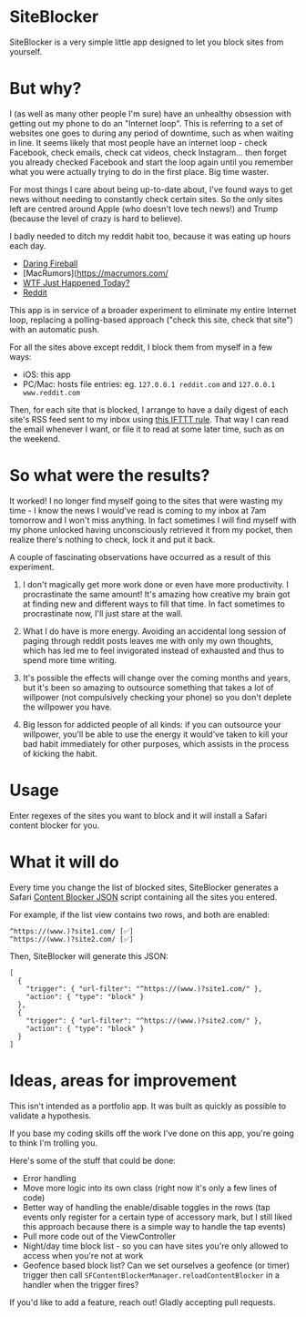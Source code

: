 # SiteBlocker

SiteBlocker is a very simple little app designed to let you block sites from yourself.

# But why?

I (as well as many other people I'm sure) have an unhealthy obsession with getting out my phone to do an "Internet loop". This is referring to a set of websites one goes to during any period of downtime, such as when waiting in line. It seems likely that most people have an internet loop - check Facebook, check emails, check cat videos, check Instagram... then forget you already checked Facebook and start the loop again until you remember what you were actually trying to do in the first place. Big time waster.

For most things I care about being up-to-date about, I've found ways to get news without needing to constantly check certain sites. So the only sites left are centred around Apple (who doesn't love tech news!) and Trump (because the level of crazy is hard to believe).

I badly needed to ditch my reddit habit too, because it was eating up hours each day.

- [Daring Fireball](https://daringfireball.net/)
- [MacRumors](https://macrumors.com/
- [WTF Just Happened Today?](https://wtfjht.com/)
- [Reddit](https://reddit.com/)

This app is in service of a broader experiment to eliminate my entire Internet loop, replacing a polling-based approach ("check this site, check that site") with an automatic push.

For all the sites above except reddit, I block them from myself in a few ways:

- iOS: this app
- PC/Mac: hosts file entries: eg. `127.0.0.1 reddit.com` and `127.0.0.1 www.reddit.com`

Then, for each site that is blocked, I arrange to have a daily digest of each site's RSS feed sent to my inbox using [this IFTTT rule](https://ifttt.com/applets/77234314d-turn-rss-feed-into-daily-digest). That way I can read the email whenever I want, or file it to read at some later time, such as on the weekend.

# So what were the results?

It worked! I no longer find myself going to the sites that were wasting my time - I know the news I would've read is coming to my inbox at 7am tomorrow and I won't miss anything. In fact sometimes I will find myself with my phone unlocked having unconsciously retrieved it from my pocket, then realize there's nothing to check, lock it and put it back.

A couple of fascinating observations have occurred as a result of this experiment.

1. I don't magically get more work done or even have more productivity. I procrastinate the same amount! It's amazing how creative my brain got at finding new and different ways to fill that time. In fact sometimes to procrastinate now, I'll just stare at the wall.

2. What I do have is more energy. Avoiding an accidental long session of paging through reddit posts leaves me with only my own thoughts, which has led me to feel invigorated instead of exhausted and thus to spend more time writing.

3. It's possible the effects will change over the coming months and years, but it's been so amazing to outsource something that takes a lot of willpower (not compulsively checking your phone) so you don't deplete the willpower you have.

4. Big lesson for addicted people of all kinds: if you can outsource your willpower, you'll be able to use the energy it would've taken to kill your bad habit immediately for other purposes, which assists in the process of kicking the habit.

# Usage

Enter regexes of the sites you want to block and it will install a Safari content blocker for you.

# What it will do

Every time you change the list of blocked sites, SiteBlocker generates a Safari [Content Blocker JSON](https://developer.apple.com/library/content/documentation/Extensions/Conceptual/ContentBlockingRules/CreatingRules/CreatingRules.html#//apple_ref/doc/uid/TP40016265-CH2-SW1) script containing all the sites you entered.

For example, if the list view contains two rows, and both are enabled:
```
^https://(www.)?site1.com/ [✅]
^https://(www.)?site2.com/ [✅]
```
Then, SiteBlocker will generate this JSON:
```
[
  {
    "trigger": { "url-filter": "^https://(www.)?site1.com/" },
    "action": { "type": "block" }
  },
  {
    "trigger": { "url-filter": "^https://(www.)?site2.com/" },
    "action": { "type": "block" }
  }
]
```

# Ideas, areas for improvement

This isn't intended as a portfolio app. It was built as quickly as possible to validate a hypothesis.

If you base my coding skills off the work I've done on this app, you're going to think I'm trolling you.

Here's some of the stuff that could be done:

- Error handling
- Move more logic into its own class (right now it's only a few lines of code)
- Better way of handling the enable/disable toggles in the rows (tap events only register for a certain type of accessory mark, but I still liked this approach because there is a simple way to handle the tap events)
- Pull more code out of the ViewController
- Night/day time block list - so you can have sites you're only allowed to access when you're not at work
- Geofence based block list? Can we set ourselves a geofence (or timer) trigger then call `SFContentBlockerManager.reloadContentBlocker` in a handler when the trigger fires?

If you'd like to add a feature, reach out! Gladly accepting pull requests.
